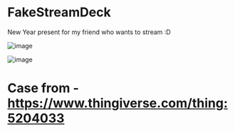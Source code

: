# FakeStreamDeck

New Year present for my friend who wants to stream :D 

![image](https://user-images.githubusercontent.com/10564596/210038762-b82ce1fe-16bd-4fb9-9265-66273d345764.png)

![image](https://user-images.githubusercontent.com/10564596/210038839-4315e1e8-b405-4158-bd9c-a8141b7abfb9.png)



# Case from - https://www.thingiverse.com/thing:5204033

